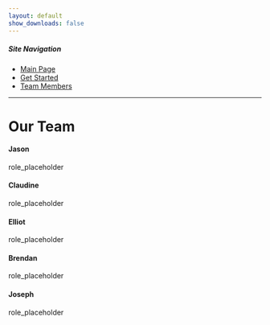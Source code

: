 ```yaml
---
layout: default
show_downloads: false
---
```


##### Site Navigation

* [Main Page](./index.html)
* [Get Started](./install.html)
* [Team Members](./team.html)

* * *

# Our Team

#### Jason

role_placeholder

#### Claudine

role_placeholder

#### Elliot

role_placeholder

#### Brendan

role_placeholder

#### Joseph

role_placeholder
